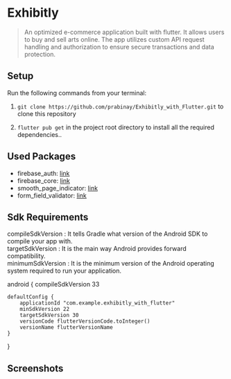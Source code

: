 # Exhibitly

> An optimized e-commerce application built with flutter. It allows users to buy and sell arts online. The app utilizes custom API request handling and authorization to ensure secure transactions and data protection.<br />


## Setup

Run the following commands from your terminal:

1) `git clone https://github.com/prabinay/Exhibitly_with_Flutter.git` to clone this repository 

2) `flutter pub get` in the project root directory to install all the required dependencies..

## Used Packages

- firebase_auth: [link](https://pub.dev/packages/firebase_auth)
- firebase_core: [link](https://pub.dev/packages/firebase_core)
- smooth_page_indicator: [link](https://pub.dev/packages/smooth_page_indicator)
- form_field_validator: [link](https://pub.dev/packages/form_field_validator)

## Sdk Requirements

compileSdkVersion : It tells Gradle what version of the Android SDK to compile your app with.<br/>
targetSdkVersion : It is the main way Android provides forward compatibility.<br/>
minimumSdkVersion : It is the minimum version of the Android operating system required to run your application.

android {
    compileSdkVersion 33

    defaultConfig {
        applicationId "com.example.exhibitly_with_flutter"
        minSdkVersion 22
        targetSdkVersion 30
        versionCode flutterVersionCode.toInteger()
        versionName flutterVersionName
    }
}

## Screenshots
